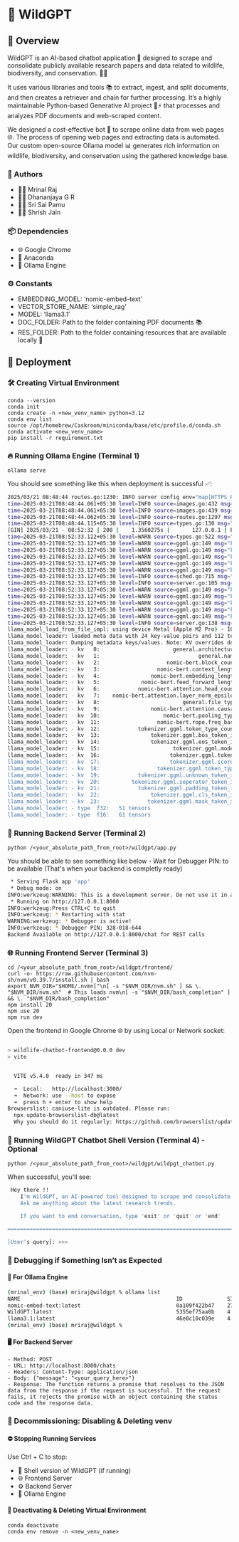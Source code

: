 # 🐾 WildGPT

## 🌿 Overview

WildGPT is an AI-based chatbot application 🤖 designed to scrape and consolidate publicly available research papers and data related to wildlife, biodiversity, and conservation. 🌱🦅

It uses various libraries and tools 📚 to extract, ingest, and split documents, and then creates a retriever and chain for further processing. It’s a highly maintainable Python-based Generative AI project 🐍⚡ that processes and analyzes PDF documents and web-scraped content.

We designed a cost-effective bot 💸 to scrape online data from web pages 🌐. The process of opening web pages and extracting data is automated. Our custom open-source Ollama model 📊 generates rich information on wildlife, biodiversity, and conservation using the gathered knowledge base.

### 👥 Authors
- 🧑‍💻 Mrinal Raj
- 🧑‍💻 Dhananjaya G R
- 🧑‍💻 Sri Sai Pamu
- 🧑‍💻 Shrish Jain

### 📦 Dependencies
- 🌐 Google Chrome
- 🐍 Anaconda
- 🧠 Ollama Engine

### ⚙️ Constants
- EMBEDDING_MODEL: ‘nomic-embed-text’
- VECTOR_STORE_NAME: ‘simple_rag’
- MODEL: ‘llama3.1’
- DOC_FOLDER: Path to the folder containing PDF documents 📚
- RES_FOLDER: Path to the folder containing resources that are available locally 📁
 

## 🚀 Deployment

### 🛠️ Creating Virtual Environment
```
conda --version
conda init
conda create -n <new_venv_name> python=3.12
conda env list
source /opt/homebrew/Caskroom/miniconda/base/etc/profile.d/conda.sh
conda activate <new_venv_name>
pip install -r requirement.txt
```

### 🔥 Running Ollama Engine (Terminal 1)
```
ollama serve
```
You should see something like this when deployment is successful ✅:
```sh
2025/03/21 08:48:44 routes.go:1230: INFO server config env="map[HTTPS_PROXY: HTTP_PROXY: NO_PROXY: OLLAMA_CONTEXT_LENGTH:2048 OLLAMA_DEBUG:false OLLAMA_FLASH_ATTENTION:false OLLAMA_GPU_OVERHEAD:0 OLLAMA_HOST:http://127.0.0.1:11434 OLLAMA_KEEP_ALIVE:5m0s OLLAMA_KV_CACHE_TYPE: OLLAMA_LLM_LIBRARY: OLLAMA_LOAD_TIMEOUT:5m0s OLLAMA_MAX_LOADED_MODELS:0 OLLAMA_MAX_QUEUE:512 OLLAMA_MODELS:/Users/dguntira/.ollama/models OLLAMA_MULTIUSER_CACHE:false OLLAMA_NEW_ENGINE:false OLLAMA_NOHISTORY:false OLLAMA_NOPRUNE:false OLLAMA_NUM_PARALLEL:0 OLLAMA_ORIGINS:[http://localhost https://localhost http://localhost:* https://localhost:* http://127.0.0.1 https://127.0.0.1 http://127.0.0.1:* https://127.0.0.1:* http://0.0.0.0 https://0.0.0.0 http://0.0.0.0:* https://0.0.0.0:* app://* file://* tauri://* vscode-webview://* vscode-file://*] OLLAMA_SCHED_SPREAD:false http_proxy: https_proxy: no_proxy:]"
time=2025-03-21T08:48:44.061+05:30 level=INFO source=images.go:432 msg="total blobs: 20"
time=2025-03-21T08:48:44.061+05:30 level=INFO source=images.go:439 msg="total unused blobs removed: 0"
time=2025-03-21T08:48:44.062+05:30 level=INFO source=routes.go:1297 msg="Listening on 127.0.0.1:11434 (version 0.6.2)"
time=2025-03-21T08:48:44.115+05:30 level=INFO source=types.go:130 msg="inference compute" id=0 library=metal variant="" compute="" driver=0.0 name="" total="10.7 GiB" available="10.7 GiB"
[GIN] 2025/03/21 - 08:52:32 | 200 |    1.3560275s |       127.0.0.1 | POST     "/api/pull"
time=2025-03-21T08:52:33.122+05:30 level=WARN source=types.go:522 msg="invalid option provided" option=tfs_z
time=2025-03-21T08:52:33.127+05:30 level=WARN source=ggml.go:149 msg="key not found" key=nomic-bert.vision.block_count default=0
time=2025-03-21T08:52:33.127+05:30 level=WARN source=ggml.go:149 msg="key not found" key=nomic-bert.attention.head_count_kv default=1
time=2025-03-21T08:52:33.127+05:30 level=WARN source=ggml.go:149 msg="key not found" key=nomic-bert.attention.key_length default=64
time=2025-03-21T08:52:33.127+05:30 level=WARN source=ggml.go:149 msg="key not found" key=nomic-bert.attention.value_length default=64
time=2025-03-21T08:52:33.127+05:30 level=WARN source=ggml.go:149 msg="key not found" key=nomic-bert.attention.head_count_kv default=1
time=2025-03-21T08:52:33.127+05:30 level=INFO source=sched.go:715 msg="new model will fit in available VRAM in single GPU, loading" model=/Users/dguntira/.ollama/models/blobs/sha256-970aa74c0a90ef7482477cf803618e776e173c007bf957f635f1015bfcfef0e6 gpu=0 parallel=1 available=11453251584 required="864.9 MiB"
time=2025-03-21T08:52:33.127+05:30 level=INFO source=server.go:105 msg="system memory" total="16.0 GiB" free="5.3 GiB" free_swap="0 B"
time=2025-03-21T08:52:33.127+05:30 level=WARN source=ggml.go:149 msg="key not found" key=nomic-bert.vision.block_count default=0
time=2025-03-21T08:52:33.127+05:30 level=WARN source=ggml.go:149 msg="key not found" key=nomic-bert.attention.head_count_kv default=1
time=2025-03-21T08:52:33.127+05:30 level=WARN source=ggml.go:149 msg="key not found" key=nomic-bert.attention.key_length default=64
time=2025-03-21T08:52:33.127+05:30 level=WARN source=ggml.go:149 msg="key not found" key=nomic-bert.attention.value_length default=64
time=2025-03-21T08:52:33.127+05:30 level=WARN source=ggml.go:149 msg="key not found" key=nomic-bert.attention.head_count_kv default=1
time=2025-03-21T08:52:33.127+05:30 level=INFO source=server.go:138 msg=offload library=metal layers.requested=-1 layers.model=13 layers.offload=13 layers.split="" memory.available="[10.7 GiB]" memory.gpu_overhead="0 B" memory.required.full="864.9 MiB" memory.required.partial="864.9 MiB" memory.required.kv="24.0 MiB" memory.required.allocations="[864.9 MiB]" memory.weights.total="216.1 MiB" memory.weights.repeating="216.1 MiB" memory.weights.nonrepeating="44.7 MiB" memory.graph.full="48.0 MiB" memory.graph.partial="48.0 MiB"
llama_model_load_from_file_impl: using device Metal (Apple M2 Pro) - 10922 MiB free
llama_model_loader: loaded meta data with 24 key-value pairs and 112 tensors from /Users/dguntira/.ollama/models/blobs/sha256-970aa74c0a90ef7482477cf803618e776e173c007bf957f635f1015bfcfef0e6 (version GGUF V3 (latest))
llama_model_loader: Dumping metadata keys/values. Note: KV overrides do not apply in this output.
llama_model_loader: - kv   0:                       general.architecture str              = nomic-bert
llama_model_loader: - kv   1:                               general.name str              = nomic-embed-text-v1.5
llama_model_loader: - kv   2:                     nomic-bert.block_count u32              = 12
llama_model_loader: - kv   3:                  nomic-bert.context_length u32              = 2048
llama_model_loader: - kv   4:                nomic-bert.embedding_length u32              = 768
llama_model_loader: - kv   5:             nomic-bert.feed_forward_length u32              = 3072
llama_model_loader: - kv   6:            nomic-bert.attention.head_count u32              = 12
llama_model_loader: - kv   7:    nomic-bert.attention.layer_norm_epsilon f32              = 0.000000
llama_model_loader: - kv   8:                          general.file_type u32              = 1
llama_model_loader: - kv   9:                nomic-bert.attention.causal bool             = false
llama_model_loader: - kv  10:                    nomic-bert.pooling_type u32              = 1
llama_model_loader: - kv  11:                  nomic-bert.rope.freq_base f32              = 1000.000000
llama_model_loader: - kv  12:            tokenizer.ggml.token_type_count u32              = 2
llama_model_loader: - kv  13:                tokenizer.ggml.bos_token_id u32              = 101
llama_model_loader: - kv  14:                tokenizer.ggml.eos_token_id u32              = 102
llama_model_loader: - kv  15:                       tokenizer.ggml.model str              = bert
llama_model_loader: - kv  16:                      tokenizer.ggml.tokens arr[str,30522]   = ["[PAD]", "[unused0]", "[unused1]", "...
llama_model_loader: - kv  17:                      tokenizer.ggml.scores arr[f32,30522]   = [-1000.000000, -1000.000000, -1000.00...
llama_model_loader: - kv  18:                  tokenizer.ggml.token_type arr[i32,30522]   = [3, 1, 1, 1, 1, 1, 1, 1, 1, 1, 1, 1, ...
llama_model_loader: - kv  19:            tokenizer.ggml.unknown_token_id u32              = 100
llama_model_loader: - kv  20:          tokenizer.ggml.seperator_token_id u32              = 102
llama_model_loader: - kv  21:            tokenizer.ggml.padding_token_id u32              = 0
llama_model_loader: - kv  22:                tokenizer.ggml.cls_token_id u32              = 101
llama_model_loader: - kv  23:               tokenizer.ggml.mask_token_id u32              = 103
llama_model_loader: - type  f32:   51 tensors
llama_model_loader: - type  f16:   61 tensors
```

### 🧩 Running Backend Server (Terminal 2)
```
python /<your_absolute_path_from_root>/wildgpt/app.py
```
You should be able to see something like below -
Wait for Debugger PIN: to be available (That's when your backend is completly ready)
```sh
 * Serving Flask app 'app'
 * Debug mode: on
INFO:werkzeug:WARNING: This is a development server. Do not use it in a production deployment. Use a production WSGI server instead.
 * Running on http://127.0.0.1:8000
INFO:werkzeug:Press CTRL+C to quit
INFO:werkzeug: * Restarting with stat
WARNING:werkzeug: * Debugger is active!
INFO:werkzeug: * Debugger PIN: 328-018-644
Backend Available on http://127.0.0.1:8000/chat for REST calls
```

### 🌐 Running Frontend Server (Terminal 3)
```
cd /<your_absolute_path_from_root>/wildgpt/frontend/
curl -o- https://raw.githubusercontent.com/nvm-sh/nvm/v0.39.7/install.sh | bash
export NVM_DIR="$HOME/.nvmn["\n[ -s "$NVM_DIR/nvm.sh" ] && \. "$NVM_DIR/nvm.sh"  # This loads nvm\n[ -s "$NVM_DIR/bash_completion" ] && \. "$NVM_DIR/bash_completion"
npm install 20
npm use 20
npm run dev
```
Open the frontend in Google Chrome 🌐 by using Local or Network socket:
```sh

> wildlife-chatbot-frontend@0.0.0 dev
> vite


  VITE v5.4.0  ready in 347 ms

  ➜  Local:   http://localhost:3000/
  ➜  Network: use --host to expose
  ➜  press h + enter to show help
Browserslist: caniuse-lite is outdated. Please run:
  npx update-browserslist-db@latest
  Why you should do it regularly: https://github.com/browserslist/update-db#readme
```
 
### 💬 Running WildGPT Chatbot Shell Version (Terminal 4) - Optional
```
python /<your_absolute_path_from_root>/wildgpt/wildpgt_chatbot.py
```
When successful, you’ll see:
```sh
 Hey there !!
    I'm WildGPT, an AI-powered tool designed to scrape and consolidate publicly available research papers and data related to wildlife, biodiversity, and conservation.
    Ask me anything about the latest research trends.

    If you want to end conversation, type 'exit' or 'quit' or 'end'

========================================================================================================================================================================================================

[User's query]: >>> 
```

### 🐞 Debugging if Something Isn’t as Expected

#### 🧠 For Ollama Engine
```sh
(mrinal_env) (base) mriraj@wildgpt % ollama list
NAME                                                 ID              SIZE      MODIFIED     
nomic-embed-text:latest                              0a109f422b47    274 MB    3 hours ago     
WildGPT:latest                                       5355ef75aa0b    4.9 GB    37 hours ago    
llama3.1:latest                                      46e0c10c039e    4.9 GB    37 hours ago    
(mrinal_env) (base) mriraj@wildgpt % 
```
#### 🖥️ For Backend Server
```
- Method: POST
- URL: http://localhost:8000/chats
- Headers: Content-Type: application/json
- Body: {"message": "<your_query_here>"}
- Response: The function returns a promise that resolves to the JSON data from the response if the request is successful. If the request fails, it rejects the promise with an object containing the status code and the response data.
```

### 🧹 Decommissioning: Disabling & Deleting venv

#### ⛔ Stopping Running Services
Use Ctrl + C to stop:
- 🐚 Shell version of WildGPT (if running)
- 🌐 Frontend Server
- ⚙️ Backend Server
- 🧠 Ollama Engine

#### 🧼 Deactivating & Deleting Virtual Environment
```
conda deactivate
conda env remove -n <new_venv_name>
```
